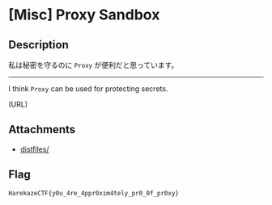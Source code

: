 # [Misc] Proxy Sandbox
## Description
私は秘密を守るのに `Proxy` が便利だと思っています。

---

I think `Proxy` can be used for protecting secrets.

(URL)

## Attachments
- [distfiles/](distfiles/)

## Flag
```
HarekazeCTF{y0u_4re_4ppr0xim4tely_pr0_0f_pr0xy}
```